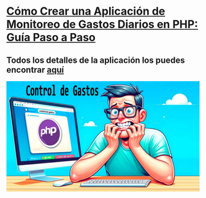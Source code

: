 # <a href="https://www.configuroweb.com/crear-aplicacion-monitoreo-gastos-diarios-php/">Cómo Crear una Aplicación de Monitoreo de Gastos Diarios en PHP: Guía Paso a Paso</a>
## Todos los detalles de la aplicación los puedes encontrar <a href="https://www.configuroweb.com/crear-aplicacion-monitoreo-gastos-diarios-php/">aquí</a>
<a href="https://www.configuroweb.com/crear-aplicacion-monitoreo-gastos-diarios-php/"><img src="control-gastos-1.JPG"></a>
